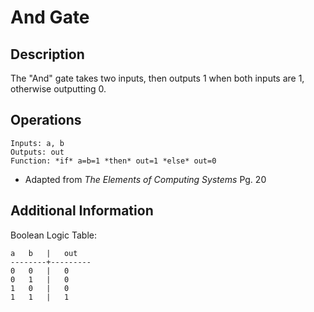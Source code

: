# And Gate

## Description

The "And" gate takes two inputs, then outputs 1 when both inputs are 1,
otherwise outputting 0.

## Operations

```
Inputs: a, b
Outputs: out
Function: *if* a=b=1 *then* out=1 *else* out=0
```
* Adapted from *The Elements of Computing Systems* Pg. 20

## Additional Information

Boolean Logic Table:

```
a   b   |   out
--------+---------
0   0   |   0
0   1   |   0
1   0   |   0
1   1   |   1
```
